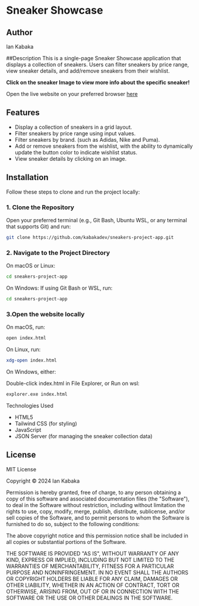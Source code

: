 # Sneaker Showcase

## Author
Ian Kabaka

##Description
This is a single-page Sneaker Showcase application that displays a collection of sneakers. Users can filter sneakers by price range, view sneaker details, and add/remove sneakers from their wishlist.

**Click on the sneaker Image to view more info about the specific sneaker!**

Open the live website on your preferred browser [here](https://kabakadev.github.io/sneakers-project-app/)

## Features
- Display a collection of sneakers in a grid layout.
- Filter sneakers by price range using input values.
- Filter sneakers by brand. (such as Adidas, Nike and Puma).
- Add or remove sneakers from the wishlist, with the ability to dynamically update the button color to indicate wishlist status.
- View sneaker details by clicking on an image.


## Installation

Follow these steps to clone and run the project locally:

### 1. Clone the Repository

Open your preferred terminal (e.g., Git Bash, Ubuntu WSL, or any terminal that supports Git) and run:

```bash
git clone https://github.com/kabakadev/sneakers-project-app.git
```
### 2. Navigate to the Project Directory
On macOS or Linux:
```bash
cd sneakers-project-app
```
On Windows:
If using Git Bash or WSL, run:
```bash
cd sneakers-project-app
```

### 3.Open the website locally
On macOS, run:
```bash
open index.html
```
On Linux, run:
```bash
xdg-open index.html
```
On Windows, either:

Double-click index.html in File Explorer, or
Run on wsl:
```bash
explorer.exe index.html
```
Technologies Used
- HTML5
- Tailwind CSS (for styling)
- JavaScript
- JSON Server (for managing the sneaker collection data)

## License 
MIT License

Copyright &copy; 2024 Ian Kabaka

Permission is hereby granted, free of charge, to any person obtaining a copy of this software and associated documentation files (the "Software"), to deal in the Software without restriction, including without limitation the rights to use, copy, modify, merge, publish, distribute, sublicense, and/or sell copies of the Software, and to permit persons to whom the Software is furnished to do so, subject to the following conditions:

The above copyright notice and this permission notice shall be included in all copies or substantial portions of the Software.

THE SOFTWARE IS PROVIDED "AS IS", WITHOUT WARRANTY OF ANY KIND, EXPRESS OR IMPLIED, INCLUDING BUT NOT LIMITED TO THE WARRANTIES OF MERCHANTABILITY, FITNESS FOR A PARTICULAR PURPOSE AND NONINFRINGEMENT. IN NO EVENT SHALL THE AUTHORS OR COPYRIGHT HOLDERS BE LIABLE FOR ANY CLAIM, DAMAGES OR OTHER LIABILITY, WHETHER IN AN ACTION OF CONTRACT, TORT OR OTHERWISE, ARISING FROM, OUT OF OR IN CONNECTION WITH THE SOFTWARE OR THE USE OR OTHER DEALINGS IN THE SOFTWARE.

